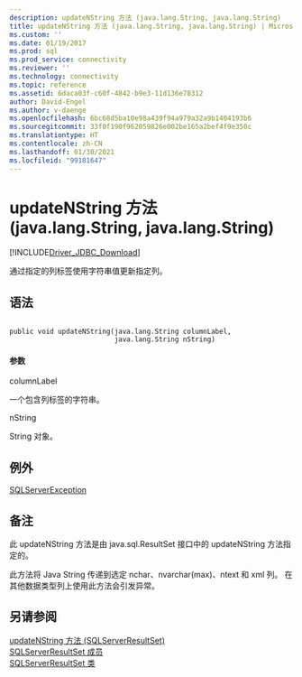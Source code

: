```yaml
---
description: updateNString 方法 (java.lang.String, java.lang.String)
title: updateNString 方法 (java.lang.String, java.lang.String) | Microsoft Docs
ms.custom: ''
ms.date: 01/19/2017
ms.prod: sql
ms.prod_service: connectivity
ms.reviewer: ''
ms.technology: connectivity
ms.topic: reference
ms.assetid: 6daca03f-c60f-4842-b9e3-11d136e78312
author: David-Engel
ms.author: v-daenge
ms.openlocfilehash: 6bc68d5ba10e98a439f94a979a32a9b1404193b6
ms.sourcegitcommit: 33f0f190f962059826e002be165a2bef4f9e350c
ms.translationtype: HT
ms.contentlocale: zh-CN
ms.lasthandoff: 01/30/2021
ms.locfileid: "99181647"
---
```

# <a name="updatenstring-method-javalangstring-javalangstring"></a>updateNString 方法 (java.lang.String, java.lang.String)
[!INCLUDE[Driver_JDBC_Download](../../../includes/driver_jdbc_download.md)]

  通过指定的列标签使用字符串值更新指定列。  
  
## <a name="syntax"></a>语法  
  
```  
  
public void updateNString(java.lang.String columnLabel,  
                          java.lang.String nString)  
```  
  
#### <a name="parameters"></a>参数  
 columnLabel  
  
 一个包含列标签的字符串。  
  
 nString  
  
 String 对象。  
  
## <a name="exceptions"></a>例外  
 [SQLServerException](../../../connect/jdbc/reference/sqlserverexception-class.md)  
  
## <a name="remarks"></a>备注  
 此 updateNString 方法是由 java.sql.ResultSet 接口中的 updateNString 方法指定的。  
  
 此方法将 Java String 传递到选定 nchar、nvarchar(max)、ntext 和 xml 列。 在其他数据类型列上使用此方法会引发异常。  
  
## <a name="see-also"></a>另请参阅  
 [updateNString 方法 (SQLServerResultSet)](../../../connect/jdbc/reference/updatenstring-method-sqlserverresultset.md)   
 [SQLServerResultSet 成员](../../../connect/jdbc/reference/sqlserverresultset-members.md)   
 [SQLServerResultSet 类](../../../connect/jdbc/reference/sqlserverresultset-class.md)  
  
  
